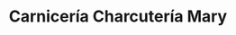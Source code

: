 ---
title: "Carnicería Charcutería Mary"
url: /garrucha/carniceria-charcuteria-mary/
shop: supermercado
---